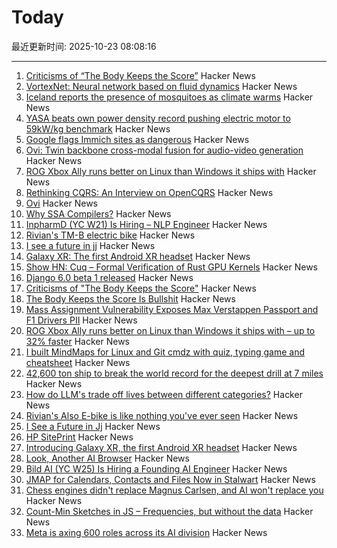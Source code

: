 # Today

最近更新时间: 2025-10-23 08:08:16

--- 
1. [Criticisms of “The Body Keeps the Score”](https://josepheverettwil.substack.com/p/the-body-keeps-the-score-is-bullshit) Hacker News
2. [VortexNet: Neural network based on fluid dynamics](https://github.com/samim23/vortexnet) Hacker News
3. [Iceland reports the presence of mosquitoes as climate warms](https://www.npr.org/2025/10/22/nx-s1-5582748/iceland-mosquitoes-first-time) Hacker News
4. [YASA beats own power density record pushing electric motor to 59kW/kg benchmark](https://yasa.com/news/yasa-smashes-own-unofficial-power-density-world-record-pushing-state-of-the-art-electric-motor-to-staggering-new-59kw-kg-benchmark/) Hacker News
5. [Google flags Immich sites as dangerous](https://immich.app/blog/google-flags-immich-as-dangerous) Hacker News
6. [Ovi: Twin backbone cross-modal fusion for audio-video generation](https://github.com/character-ai/Ovi) Hacker News
7. [ROG Xbox Ally runs better on Linux than Windows it ships with](https://www.tomshardware.com/video-games/handheld-gaming/rog-xbox-ally-runs-better-on-linux-than-the-windows-it-ships-with-new-test-shows-up-to-32-percent-higher-fps-with-more-stable-framerates-and-quicker-sleep-resume-times) Hacker News
8. [Rethinking CQRS: An Interview on OpenCQRS](https://docs.eventsourcingdb.io/blog/2025/10/23/rethinking-cqrs-an-interview-on-opencqrs/) Hacker News
9. [Ovi](https://github.com/character-ai/Ovi) Hacker News
10. [Why SSA Compilers?](https://mcyoung.xyz/2025/10/21/ssa-1/) Hacker News
11. [InpharmD (YC W21) Is Hiring – NLP Engineer](https://inpharmd.com/jobs/inpharmd-is-hiring-ai-ml-engineer) Hacker News
12. [Rivian's TM-B electric bike](https://www.theverge.com/news/804157/rivian-tm-b-electric-bike-price-specs-helmet-quad) Hacker News
13. [I see a future in jj](https://steveklabnik.com/writing/i-see-a-future-in-jj/) Hacker News
14. [Galaxy XR: The first Android XR headset](https://blog.google/products/android/samsung-galaxy-xr/) Hacker News
15. [Show HN: Cuq – Formal Verification of Rust GPU Kernels](https://github.com/neelsomani/cuq) Hacker News
16. [Django 6.0 beta 1 released](https://www.djangoproject.com/weblog/2025/oct/22/django-60-beta-released/) Hacker News
17. [Criticisms of "The Body Keeps the Score"](https://josepheverettwil.substack.com/p/the-body-keeps-the-score-is-bullshit) Hacker News
18. [The Body Keeps the Score Is Bullshit](https://josepheverettwil.substack.com/p/the-body-keeps-the-score-is-bullshit) Hacker News
19. [Mass Assignment Vulnerability Exposes Max Verstappen Passport and F1 Drivers PII](https://ian.sh/fia) Hacker News
20. [ROG Xbox Ally runs better on Linux than Windows it ships with – up to 32% faster](https://www.tomshardware.com/video-games/handheld-gaming/rog-xbox-ally-runs-better-on-linux-than-the-windows-it-ships-with-new-test-shows-up-to-32-percent-higher-fps-with-more-stable-framerates-and-quicker-sleep-resume-times) Hacker News
21. [I built MindMaps for Linux and Git cmdz with quiz, typing game and cheatsheet](https://mindmapsonline.com/maps_list) Hacker News
22. [42,600 ton ship to break the world record for the deepest drill at 7 miles](https://blog.bostonorganics.com/chinas-42600-ton-meng-xiang-aims-drill-7-miles-deep-breaking-records/) Hacker News
23. [How do LLM's trade off lives between different categories?](https://arctotherium.substack.com/p/llm-exchange-rates-updated) Hacker News
24. [Rivian's Also E-bike is like nothing you've ever seen](https://www.theverge.com/news/804157/rivian-tm-b-electric-bike-price-specs-helmet-quad) Hacker News
25. [I See a Future in Jj](https://steveklabnik.com/writing/i-see-a-future-in-jj/) Hacker News
26. [HP SitePrint](https://www.hp.com/us-en/printers/site-print/layout-robot.html) Hacker News
27. [Introducing Galaxy XR, the first Android XR headset](https://blog.google/products/android/samsung-galaxy-xr/) Hacker News
28. [Look, Another AI Browser](https://manuelmoreale.com/thoughts/look-another-ai-browser) Hacker News
29. [Bild AI (YC W25) Is Hiring a Founding AI Engineer](https://www.ycombinator.com/companies/bild-ai/jobs/m2ilR5L-founding-engineer-applied-ai) Hacker News
30. [JMAP for Calendars, Contacts and Files Now in Stalwart](https://stalw.art/blog/jmap-collaboration/) Hacker News
31. [Chess engines didn't replace Magnus Carlsen, and AI won't replace you](https://coding-with-ai.dev/posts/use-ai-like-magnus-carlsen/) Hacker News
32. [Count-Min Sketches in JS – Frequencies, but without the data](https://www.instantdb.com/essays/count_min_sketch) Hacker News
33. [Meta is axing 600 roles across its AI division](https://www.theverge.com/news/804253/meta-ai-research-layoffs-fair-superintelligence) Hacker News
